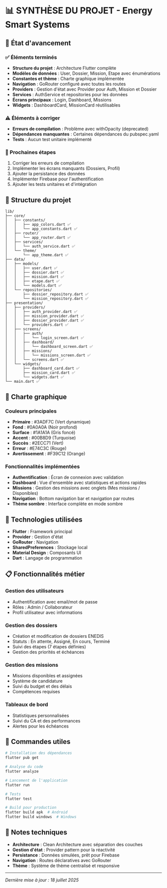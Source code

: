 # 📊 SYNTHÈSE DU PROJET - Energy Smart Systems

## 🚀 État d'avancement

### ✅ Éléments terminés
- **Structure du projet** : Architecture Flutter complète
- **Modèles de données** : User, Dossier, Mission, Etape avec énumérations
- **Constantes et thème** : Charte graphique implémentée
- **Navigation** : GoRouter configuré avec toutes les routes
- **Providers** : Gestion d'état avec Provider pour Auth, Mission et Dossier
- **Services** : AuthService et repositories pour les données
- **Écrans principaux** : Login, Dashboard, Missions
- **Widgets** : DashboardCard, MissionCard réutilisables

### ⚠️ Éléments à corriger
- **Erreurs de compilation** : Problème avec withOpacity (deprecated)
- **Dépendances manquantes** : Certaines dépendances du pubspec.yaml
- **Tests** : Aucun test unitaire implémenté

### 🔄 Prochaines étapes
1. Corriger les erreurs de compilation
2. Implémenter les écrans manquants (Dossiers, Profil)
3. Ajouter la persistance des données
4. Implémenter Firebase pour l'authentification
5. Ajouter les tests unitaires et d'intégration

## 📁 Structure du projet

```
lib/
├── core/
│   ├── constants/
│   │   ├── app_colors.dart ✅
│   │   └── app_constants.dart ✅
│   ├── router/
│   │   └── app_router.dart ✅
│   ├── services/
│   │   └── auth_service.dart ✅
│   └── theme/
│       └── app_theme.dart ✅
├── data/
│   ├── models/
│   │   ├── user.dart ✅
│   │   ├── dossier.dart ✅
│   │   ├── mission.dart ✅
│   │   ├── etape.dart ✅
│   │   └── models.dart ✅
│   └── repositories/
│       ├── dossier_repository.dart ✅
│       └── mission_repository.dart ✅
├── presentation/
│   ├── providers/
│   │   ├── auth_provider.dart ✅
│   │   ├── mission_provider.dart ✅
│   │   ├── dossier_provider.dart ✅
│   │   └── providers.dart ✅
│   ├── screens/
│   │   ├── auth/
│   │   │   └── login_screen.dart ✅
│   │   ├── dashboard/
│   │   │   └── dashboard_screen.dart ✅
│   │   ├── missions/
│   │   │   └── missions_screen.dart ✅
│   │   └── screens.dart ✅
│   └── widgets/
│       ├── dashboard_card.dart ✅
│       ├── mission_card.dart ✅
│       └── widgets.dart ✅
└── main.dart ✅
```

## 🎨 Charte graphique

### Couleurs principales
- **Primaire** : #3ADF7C (Vert dynamique)
- **Fond** : #0A0A0A (Noir profond)
- **Surface** : #1A1A1A (Gris foncé)
- **Accent** : #00B8D9 (Turquoise)
- **Succès** : #2ECC71 (Vert)
- **Erreur** : #E74C3C (Rouge)
- **Avertissement** : #F39C12 (Orange)

### Fonctionnalités implémentées
- **Authentification** : Écran de connexion avec validation
- **Dashboard** : Vue d'ensemble avec statistiques et actions rapides
- **Missions** : Gestion des missions avec onglets (Mes missions / Disponibles)
- **Navigation** : Bottom navigation bar et navigation par routes
- **Thème sombre** : Interface complète en mode sombre

## 🔧 Technologies utilisées

- **Flutter** : Framework principal
- **Provider** : Gestion d'état
- **GoRouter** : Navigation
- **SharedPreferences** : Stockage local
- **Material Design** : Composants UI
- **Dart** : Langage de programmation

## 📋 Fonctionnalités métier

### Gestion des utilisateurs
- Authentification avec email/mot de passe
- Rôles : Admin / Collaborateur
- Profil utilisateur avec informations

### Gestion des dossiers
- Création et modification de dossiers ENEDIS
- Statuts : En attente, Assigné, En cours, Terminé
- Suivi des étapes (7 étapes définies)
- Gestion des priorités et échéances

### Gestion des missions
- Missions disponibles et assignées
- Système de candidature
- Suivi du budget et des délais
- Compétences requises

### Tableaux de bord
- Statistiques personnalisées
- Suivi du CA et des performances
- Alertes pour les échéances

## 🚀 Commandes utiles

```bash
# Installation des dépendances
flutter pub get

# Analyse du code
flutter analyze

# Lancement de l'application
flutter run

# Tests
flutter test

# Build pour production
flutter build apk  # Android
flutter build windows  # Windows
```

## 📝 Notes techniques

- **Architecture** : Clean Architecture avec séparation des couches
- **Gestion d'état** : Provider pattern pour la réactivité
- **Persistance** : Données simulées, prêt pour Firebase
- **Navigation** : Routes déclaratives avec GoRouter
- **Thème** : Système de thème centralisé et responsive

---

*Dernière mise à jour : 18 juillet 2025*
